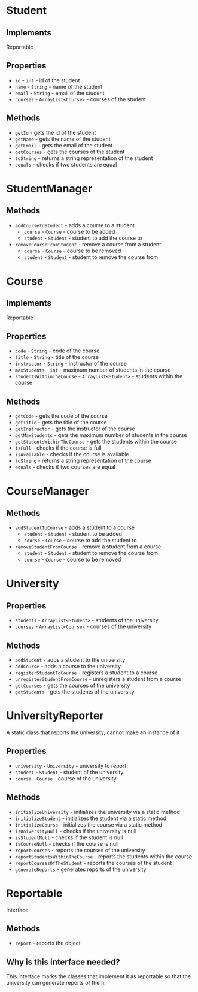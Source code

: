 # Student
## Implements
Reportable
## Properties
* `id` - `int` - id of the student
* `name` - `String` - name of the student
* `email` - `String` - email of the student
* `courses` - `ArrayList<Course>` - courses of the student

## Methods
* `getId` - gets the id of the student
* `getName` - gets the name of the student
* `getEmail` - gets the email of the student
* `getCourses` - gets the courses of the student
* `toString` - returns a string representation of the student
* `equals` - checks if two students are equal

# StudentManager
## Methods
* `addCourseToStudent` - adds a course to a student
    * `course` - `Course` - course to be added
    * `student` - `Student` - student to add the course to
* `removeCourseFromStudent` - remove a course from a student
    * `course` - `Course` - course to be removed
    * `student` - `Student` - student to remove the course from

# Course
## Implements
Reportable
## Properties
* `code` - `String` - code of the course
* `title` - `String` - title of the course
* `instructor` - `String` - instructor of the course
* `maxStudents` - `int` - maximum number of students in the course
* `studentsWithinTheCourse` - `ArrayList<Student>` - students within the course

## Methods
* `getCode` - gets the code of the course
* `getTitle` - gets the title of the course
* `getInstructor` - gets the instructor of the course
* `getMaxStudents` - gets the maximum number of students in the course
* `getStudentsWithinTheCourse` - gets the students within the course
* `isFull` - checks if the course is full
* `isAvailable` - checks if the course is available
* `toString` - returns a string representation of the course
* `equals` - checks if two courses are equal

# CourseManager
## Methods
* `addStudentToCourse` - adds a student to a course
    * `student` - `Student` - student to be added
    * `course` - `Course` - course to add the student to
* `removeStudentFromCourse` - remove a student from a course
    * `student` - `Student` - student to remove the course from
    * `course` - `Course` - course to be removed

# University
## Properties
* `students` - `ArrayList<Student>` - students of the university
* `courses` - `ArrayList<Course>` - courses of the university

## Methods
* `addStudent` - adds a student to the university
* `addCourse` - adds a course to the university
* `registerStudentToCourse` - registers a student to a course
* `unregisterStudentFromCourse` - unregisters a student from a course
* `getCourses` - gets the courses of the university
* `getStudents` - gets the students of the university

# UniversityReporter
A static class that reports the university, cannot make an instance of it
## Properties
* `university` - `University` - university to report
* `student` - `Student` - student of the university
* `course` - `Course` - course of the university
## Methods
* `initializeUniversity` - initializes the university via a static method
* `initializeStudent` - initializes the student via a static method
* `initializeCourse` - initializes the course via a static method
* `isUniversityNull` - checks if the university is null
* `isStudentNull` - checks if the student is null
* `isCourseNull` - checks if the course is null
* `reportCourses` - reports the courses of the university
* `reportStudentsWithinTheCourse` - reports the students within the course
* `reportCoursesOfTheStudent` - reports the courses of the student
* `generateReports` - generates reports of the university

# Reportable
Interface
## Methods
* `report` - reports the object
## Why is this interface needed?
This interface marks the classes that implement it as reportable so that the university can generate reports of them.